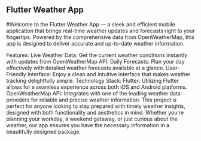 ## Flutter Weather App

#Welcome to the Flutter Weather App — a sleek and efficient mobile application that brings real-time weather updates and forecasts right to your fingertips. Powered by the comprehensive data from OpenWeatherMap, this app is designed to deliver accurate and up-to-date weather information.

Features:
Live Weather Data: Get the current weather conditions instantly with updates from OpenWeatherMap API.
Daily Forecasts: Plan your day effectively with detailed weather forecasts available at a glance.
User-Friendly Interface: Enjoy a clean and intuitive interface that makes weather tracking delightfully simple.
Technology Stack:
Flutter: Utilizing Flutter allows for a seamless experience across both iOS and Android platforms.
OpenWeatherMap API: Integrates with one of the leading weather data providers for reliable and precise weather information.
This project is perfect for anyone looking to stay prepared with timely weather insights, designed with both functionality and aesthetics in mind. Whether you're planning your workday, a weekend getaway, or just curious about the weather, our app ensures you have the necessary information in a beautifully designed package.

